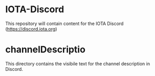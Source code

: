 # IOTA-Discord
This repository will contain content for the IOTA Discord (https://discord.iota.org)

# channelDescriptio
This directory contains the visibile text for the channel description in Discord.


